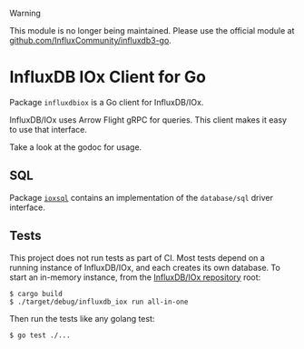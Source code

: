 > [!WARNING]
> This module is no longer being maintained. Please use the official module at [github.com/InfluxCommunity/influxdb3-go](https://github.com/InfluxCommunity/influxdb3-go).

# InfluxDB IOx Client for Go

Package `influxdbiox` is a Go client for InfluxDB/IOx.

InfluxDB/IOx uses Arrow Flight gRPC for queries.
This client makes it easy to use that interface.

Take a look at the godoc for usage.

## SQL

Package [`ioxsql`](ioxsql) contains an implementation of the `database/sql` driver interface.

## Tests

This project does not run tests as part of CI.
Most tests depend on a running instance of InfluxDB/IOx, and each creates its own database.
To start an in-memory instance, from the [InfluxDB/IOx repository](https://github.com/influxdata/influxdb_iox/) root:
```console
$ cargo build
$ ./target/debug/influxdb_iox run all-in-one
```

Then run the tests like any golang test:
```console
$ go test ./...
```
